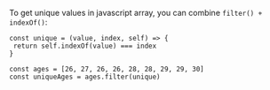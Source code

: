To get unique values in javascript array, you can combine ```filter() + indexOf()```:

```
const unique = (value, index, self) => {
 return self.indexOf(value) === index
}

const ages = [26, 27, 26, 26, 28, 28, 29, 29, 30]
const uniqueAges = ages.filter(unique)
```
